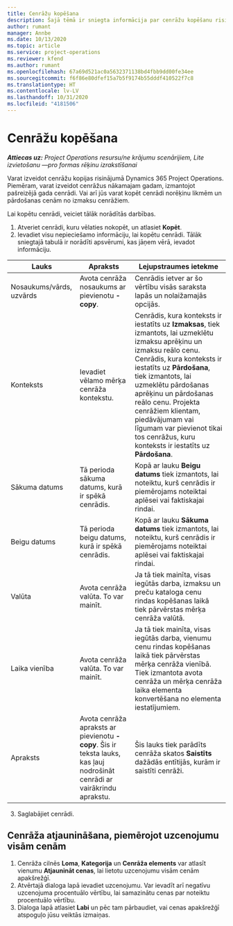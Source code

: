 ```yaml
---
title: Cenrāžu kopēšana
description: Šajā tēmā ir sniegta informācija par cenrāžu kopēšanu risinājumā Project Operations.
author: rumant
manager: Annbe
ms.date: 10/13/2020
ms.topic: article
ms.service: project-operations
ms.reviewer: kfend
ms.author: rumant
ms.openlocfilehash: 67a69d521ac0a5632371138bd4fbb9dd00fe34ee
ms.sourcegitcommit: f6f86e80dfef15a7b5f9174b55dddf410522f7c8
ms.translationtype: HT
ms.contentlocale: lv-LV
ms.lasthandoff: 10/31/2020
ms.locfileid: "4181506"
---
```

# <a name="copy-price-lists"></a>Cenrāžu kopēšana

_**Attiecas uz:** Project Operations resursu/ne krājumu scenārijiem, Lite izvietošanu —pro formas rēķinu izrakstīšanai_

Varat izveidot cenrāžu kopijas risinājumā Dynamics 365 Project Operations. Piemēram, varat izveidot cenrāžus nākamajam gadam, izmantojot pašreizējā gada cenrādi.  Vai arī jūs varat kopēt cenrādi norēķinu likmēm un pārdošanas cenām no izmaksu cenrāžiem. 

Lai kopētu cenrādi, veiciet tālāk norādītās darbības.

1. Atveriet cenrādi, kuru vēlaties nokopēt, un atlasiet **Kopēt**.
2. Ievadiet visu nepieciešamo informāciju, lai kopētu cenrādi. Tālāk sniegtajā tabulā ir norādīti apsvērumi, kas jāņem vērā, ievadot informāciju.

| Lauks | Apraksts | Lejupstraumes ietekme |
| --- | --- | --- |
| Nosaukums/vārds, uzvārds | Avota cenrāža nosaukums ar pievienotu **-copy**. | Cenrādis ietver ar šo vērtību visās saraksta lapās un nolaižamajās opcijās. |
| Konteksts | Ievadiet vēlamo mērķa cenrāža kontekstu. | Cenrādis, kura konteksts ir iestatīts uz **Izmaksas**, tiek izmantots, lai uzmeklētu izmaksu aprēķinu un izmaksu reālo cenu. Cenrādis, kura konteksts ir iestatīts uz **Pārdošana**, tiek izmantots, lai uzmeklētu pārdošanas aprēķinu un pārdošanas reālo cenu. Projekta cenrāžiem klientam, piedāvājumam vai līgumam var pievienot tikai tos cenrāžus, kuru konteksts ir iestatīts uz **Pārdošana**. |
| Sākuma datums | Tā perioda sākuma datums, kurā ir spēkā cenrādis. | Kopā ar lauku **Beigu datums** tiek izmantots, lai noteiktu, kurš cenrādis ir piemērojams noteiktai aplēsei vai faktiskajai rindai. |
| Beigu datums | Tā perioda beigu datums, kurā ir spēkā cenrādis. | Kopā ar lauku **Sākuma datums** tiek izmantots, lai noteiktu, kurš cenrādis ir piemērojams noteiktai aplēsei vai faktiskajai rindai. |
| Valūta | Avota cenrāža valūta. To var mainīt. | Ja tā tiek mainīta, visas iegūtās darba, izmaksu un preču kataloga cenu rindas kopēšanas laikā tiek pārvērstas mērķa cenrāža valūtā. |
| Laika vienība | Avota cenrāža valūta. To var mainīt. | Ja tā tiek mainīta, visas iegūtās darba, vienumu cenu rindas kopēšanas laikā tiek pārvērstas mērķa cenrāža vienībā. Tiek izmantota avota cenrāža un mērķa cenrāža laika elementa konvertēšana no elementa iestatījumiem. |
| Apraksts | Avota cenrāža apraksts ar pievienotu **-copy**. Šis ir teksta lauks, kas ļauj nodrošināt cenrādi ar vairākrindu aprakstu. | Šis lauks tiek parādīts cenrāža skatos **Saistīts** dažādās entītijās, kurām ir saistīti cenrāži. |

3. Saglabājiet cenrādi. 

## <a name="update-a-price-list-by-applying-a-mark-up-to-all-the-prices"></a>Cenrāža atjaunināšana, piemērojot uzcenojumu visām cenām

1. Cenrāža cilnēs **Loma**, **Kategorija** un **Cenrāža elements** var atlasīt vienumu **Atjaunināt cenas**, lai lietotu uzcenojumu visām cenām apakšrežģī. 
2. Atvērtajā dialoga lapā ievadiet uzcenojumu. Var ievadīt arī negatīvu uzcenojuma procentuālo vērtību, lai samazinātu cenas par noteiktu procentuālo vērtību. 
3. Dialoga lapā atlasiet **Labi** un pēc tam pārbaudiet, vai cenas apakšrežģī atspoguļo jūsu veiktās izmaiņas.
